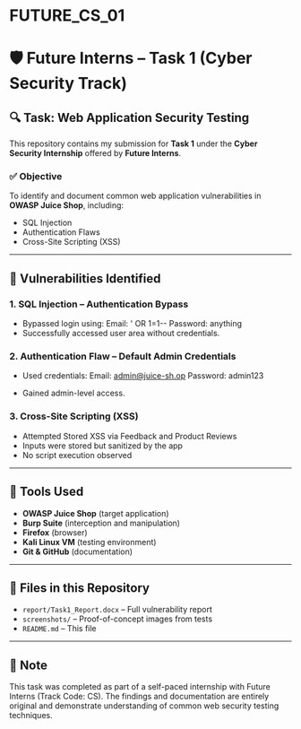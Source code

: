 # FUTURE_CS_01

# 🛡️ Future Interns – Task 1 (Cyber Security Track)

## 🔍 Task: Web Application Security Testing
This repository contains my submission for **Task 1** under the **Cyber Security Internship** offered by **Future Interns**.

### ✅ Objective
To identify and document common web application vulnerabilities in **OWASP Juice Shop**, including:
- SQL Injection
- Authentication Flaws
- Cross-Site Scripting (XSS)

---

## 🧪 Vulnerabilities Identified

### 1. SQL Injection – Authentication Bypass
- Bypassed login using:
Email: ' OR 1=1--
Password: anything
- Successfully accessed user area without credentials.

### 2. Authentication Flaw – Default Admin Credentials
- Used credentials:
Email: admin@juice-sh.op
Password: admin123

- Gained admin-level access.

### 3. Cross-Site Scripting (XSS)
- Attempted Stored XSS via Feedback and Product Reviews
- Inputs were stored but sanitized by the app
- No script execution observed

---

## 🧰 Tools Used

- **OWASP Juice Shop** (target application)
- **Burp Suite** (interception and manipulation)
- **Firefox** (browser)
- **Kali Linux VM** (testing environment)
- **Git & GitHub** (documentation)

---

## 📁 Files in this Repository

- `report/Task1_Report.docx` – Full vulnerability report
- `screenshots/` – Proof-of-concept images from tests
- `README.md` – This file

---

## 📢 Note
This task was completed as part of a self-paced internship with Future Interns (Track Code: CS). The findings and documentation are entirely original and demonstrate understanding of common web security testing techniques.


